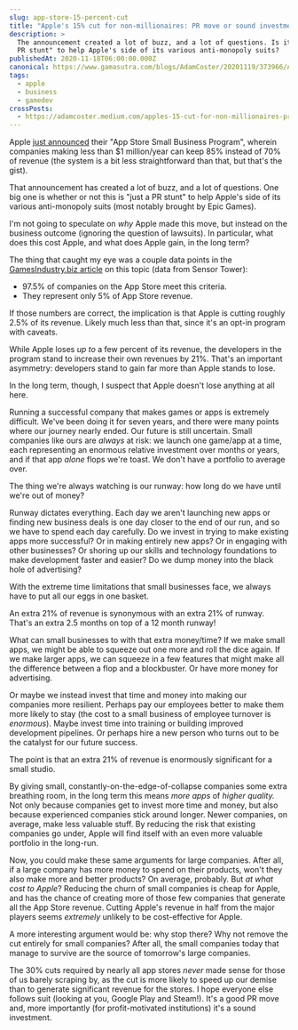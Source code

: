 ```yaml
---
slug: app-store-15-percent-cut
title: "Apple's 15% cut for non-millionaires: PR move or sound investment?"
description: >
  The announcement created a lot of buzz, and a lot of questions. Is it "just a
  PR stunt" to help Apple's side of its various anti-monopoly suits?
publishedAt: 2020-11-18T06:00:00.000Z
canonical: https://www.gamasutra.com/blogs/AdamCoster/20201119/373966/Apples_15_cut_for_nonmillionaires_PR_move_or_sound_investment.php
tags:
  - apple
  - business
  - gamedev
crossPosts:
  - https://adamcoster.medium.com/apples-15-cut-for-non-millionaires-pr-move-or-sound-investment-d5b7655da1a5
---
```


Apple [just announced](https://www.apple.com/newsroom/2020/11/apple-announces-app-store-small-business-program/) their "App Store Small Business Program", wherein companies making less than $1 million/year can keep 85% instead of 70% of revenue (the system is a bit less straightforward than that, but that's the gist).

That announcement has created a lot of buzz, and a lot of questions. One big one is whether or not this is "just a PR stunt" to help Apple's side of its various anti-monopoly suits (most notably brought by Epic Games).

I'm not going to speculate on _why_ Apple made this move, but instead on the business outcome (ignoring the question of lawsuits). In particular, what does this cost Apple, and what does Apple gain, in the long term?

The thing that caught my eye was a couple data points in the [GamesIndustry.biz article](https://www.gamesindustry.biz/articles/2020-11-18-apple-to-cut-down-app-store-share-to-15-percent-for-small-developers) on this topic (data from Sensor Tower):

- 97.5% of companies on the App Store meet this criteria.
- They represent only 5% of App Store revenue.

If those numbers are correct, the implication is that Apple is cutting roughly 2.5% of its revenue. Likely much less than that, since it's an opt-in program with caveats.

While Apple loses _up to_ a few percent of its revenue, the developers in the program stand to increase their own revenues by 21%. That's an important asymmetry: developers stand to gain far more than Apple stands to lose.

In the long term, though, I suspect that Apple doesn't lose anything at all here.

Running a successful company that makes games or apps is extremely difficult. We've been doing it for seven years, and there were many points where our journey nearly ended. Our future is still uncertain. Small companies like ours are _always_ at risk: we launch one game/app at a time, each representing an enormous relative investment over months or years, and if that app _alone_ flops we're toast. We don't have a portfolio to average over.

The thing we're always watching is our runway: how long do we have until we're out of money?

Runway dictates everything. Each day we aren't launching new apps or finding new business deals is one day closer to the end of our run, and so we have to spend each day carefully. Do we invest in trying to make existing apps more successful? Or in making entirely new apps? Or in engaging with other businesses? Or shoring up our skills and technology foundations to make development faster and easier? Do we dump money into the black hole of advertising?

With the extreme time limitations that small businesses face, we always have to put all our eggs in one basket.

An extra 21% of revenue is synonymous with an extra 21% of runway. That's an extra 2.5 months on top of a 12 month runway!

What can small businesses to with that extra money/time? If we make small apps, we might be able to squeeze out one more and roll the dice again. If we make larger apps, we can squeeze in a few features that might make all the difference between a flop and a blockbuster. Or have more money for advertising.

Or maybe we instead invest that time and money into making our companies more resilient. Perhaps pay our employees better to make them more likely to stay (the cost to a small business of employee turnover is _enormous_). Maybe invest time into training or building improved development pipelines. Or perhaps hire a new person who turns out to be the catalyst for our future success.

The point is that an extra 21% of revenue is enormously significant for a small studio.

By giving small, constantly-on-the-edge-of-collapse companies some extra breathing room, in the long term this means _more apps_ of _higher quality._ Not only because companies get to invest more time and money, but also because experienced companies stick around longer. Newer companies, on average, make less valuable stuff. By reducing the risk that existing companies go under, Apple will find itself with an even more valuable portfolio in the long-run.

Now, you could make these same arguments for large companies. After all, if a large company has more money to spend on their products, won't they also make more and better products? On average, probably. But _at what cost_ _to Apple_? Reducing the churn of small companies is cheap for Apple, and has the chance of creating more of those few companies that generate all the App Store revenue. Cutting Apple's revenue in half from the major players seems _extremely_ unlikely to be cost-effective for Apple.

A more interesting argument would be: why stop there? Why not remove the cut entirely for small companies? After all, the small companies today that manage to survive are the source of tomorrow's large companies.

The 30% cuts required by nearly all app stores _never_ made sense for those of us barely scraping by, as the cut is more likely to speed up our demise than to generate significant revenue for the stores. I hope everyone else follows suit (looking at you, Google Play and Steam!). It's a good PR move and, more importantly (for profit-motivated institutions) it's a sound investment.
